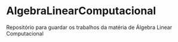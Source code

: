 # AlgebraLinearComputacional
Repositório para guardar os trabalhos da matéria de Álgebra Linear Computacional
